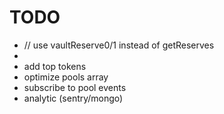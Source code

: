 # TODO
- // use vaultReserve0/1 instead of getReserves 
- 
- add top tokens
- optimize pools array
- subscribe to pool events
- analytic (sentry/mongo)


